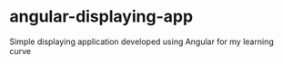 # angular-displaying-app
Simple displaying application developed using Angular for my learning curve
